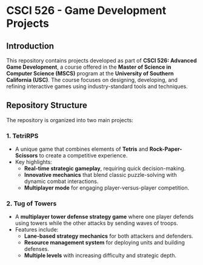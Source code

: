 # CSCI 526 - Game Development Projects

## Introduction
This repository contains projects developed as part of **CSCI 526: Advanced Game Development**, a course offered in the **Master of Science in Computer Science (MSCS)** program at the **University of Southern California (USC)**. The course focuses on designing, developing, and refining interactive games using industry-standard tools and techniques.

## Repository Structure
The repository is organized into two main projects:

### 1. **TetriRPS**
- A unique game that combines elements of **Tetris** and **Rock-Paper-Scissors** to create a competitive experience.
- Key highlights:
  - **Real-time strategic gameplay**, requiring quick decision-making.
  - **Innovative mechanics** that blend classic puzzle-solving with dynamic combat interactions.
  - **Multiplayer mode** for engaging player-versus-player competition.

### 2. **Tug of Towers**
- A **multiplayer tower defense strategy game** where one player defends using towers while the other attacks by sending waves of troops.
- Features include:
  - **Lane-based strategy mechanics** for both attackers and defenders.
  - **Resource management system** for deploying units and building defenses.
  - **Multiple levels** with increasing difficulty and strategic depth.
  


